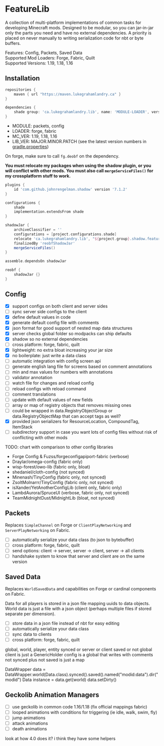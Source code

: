 # FeatureLib

A collection of multi-platform implementations of common tasks for developing Minecraft mods. 
Designed to be modular, so you can jar-in-jar only the parts you need and have no external dependencies. 
A priority is placed on never manually to writing serialization code for nbt or byte buffers. 

Features: Config, Packets, Saved Data  
Supported Mod Loaders: Forge, Fabric, Quilt  
Supported Versions: 1.19, 1.18, 1.16  

## Installation

```groovy
repositories {
    maven { url "https://maven.lukegrahamlandry.ca" }
}

dependencies {
    shade group: 'ca.lukegrahamlandry.lib', name: 'MODULE-LOADER', version: 'LIB_VER+MC_VER'
}
```

- MODULE: packets, config
- LOADER: forge, fabric
- MC_VER: 1.19, 1.18, 1.16
- LIB_VER: MAJOR.MINOR.PATCH (see the latest version numbers in [gradle.properties](gradle.properties))

On forge, make sure to call `fg.deobf` on the dependency.  

**You must relocate my packages when using the shadow plugin, or you will conflict with other mods. You must also call `mergeServiceFiles()` for my crossplatform stuff to work.**

```groovy
plugins {
    id 'com.github.johnrengelman.shadow' version '7.1.2'
}

configurations {
    shade
    implementation.extendsFrom shade
}

shadowJar {
    archiveClassifier = ''
    configurations = [project.configurations.shade]
    relocate 'ca.lukegrahamlandry.lib', "${project.group}.shadow.featurelib"
    finalizedBy 'reobfShadowJar'
    mergeServiceFiles()
}

assemble.dependsOn shadowJar

reobf {
    shadowJar {}
}
```

## Config

- [X] support configs on both client and server sides
- [ ] sync server side configs to the client
- [X] define default values in code
- [X] generate default config file with comments
- [X] json format for good support of nested map data structures
- [X] server checks global folder so modpacks can ship defaults
- [X] shadow so no external dependencies
- [ ] cross platform: forge, fabric, quilt
- [X] lightweight: no extra bloat increasing your jar size
- [X] no boilerplate: just write a data class
- [ ] automatic integration with config screen api
- [ ] generate english lang file for screens based on comment annotations
- [ ] min and max values for numbers with annotations
- [ ] validator annotation 
- [ ] watch file for changes and reload config
- [ ] reload configs with reload command
- [ ] comment translations
- [ ] update with default values of new fields 
- [ ] array or map of registry objects that removes missing ones
- [ ] could be wrapped in data.RegistryObjectGroup or data.RegistryObjectMap that can accept tags as well?
- [X] provided json serializers for ResourceLocation, CompoundTag, ItemStack
- [ ] subdirectory support in case you want lots of config files without risk of conflicting with other mods

TODO: chart with comparison to other config libraries
- Forge Config & Fuzss/forgeconfigapiport-fabric (verbose)
- Draylar/omega-config (fabric only)
- wisp-forest/owo-lib (fabric only, bloat)
- shedaniel/cloth-config (not synced)
- Minenash/TinyConfig (fabric only, not synced)
- ZsoltMolnarrr/TinyConfig (fabric only, not synced)
- isXander/YetAnotherConfigLib (client only, fabric only)
- LambdAurora/SpruceUI (verbose, fabric only, not synced)
- TeamMidnightDust/MidnightLib (bloat, not synced)

## Packets

Replaces `SimpleChannel` on Forge or `ClientPlayNetworking` and `ServerPlayNetworking` on Fabric.

- [ ] automatically serialize your data class (to json to bytebuffer)
- [ ] cross platform: forge, fabric, quilt
- [ ] send options: client -> server, server -> client, server -> all clients
- [ ] handshake system to know that server and client are on the same version

## Saved Data

Replaces `WorldSavedData` and capabilities on Forge or cardinal components on Fabric.

Data for all players is stored in a json file mapping uuids to data objects. 
World data is just a file with a json object (perhaps multiple files if stored separate per dimension).

- [ ] store data in a json file instead of nbt for easy editing
- [ ] automatically serialize your data class
- [ ] sync data to clients
- [ ] cross platform: forge, fabric, quilt

global, world, player, entity
synced or server or client
saved or not
global client is just a GenericHolder
config is a global that writes with comments
not synced plus not saved is just a map

DataWrapper data = DataWrapper.world(Data.class).synced().saved().named("modid:data").dir("modid")
Data instance = data.get(world)
data.setDirty()

## Geckolib Animation Managers

- [ ] use geckolib in common code 1.16/1.18 (fix official mappings fabric)
- [ ] looped animations with conditions for triggering (ie idle, walk, swim, fly)
- [ ] jump animations
- [ ] attack animations
- [ ] death animations

look at how 4.0 does it? i think they have some helpers 
